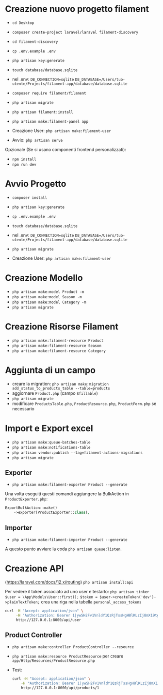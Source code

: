 # Creazione nuovo progetto filament

* `cd Desktop`
* `composer create-project laravel/laravel filament-discovery`
* `cd filament-discovery`
* `cp .env.example .env`
* `php artisan key:generate`
* `touch database/database.sqlite`
* nel .env:
    `DB_CONNECTION=sqlite`
    `DB_DATABASE=/Users/tuo-utente/Projects/filament-app/database/database.sqlite`
* `composer require filament/filament`
* `php artisan migrate`
* `php artisan filament:install`
* `php artisan make:filament-panel app`

* Creazione User: `php artisan make:filament-user`

* Avvio: `php artisan serve`

Opzionale (Se si usano componenti frontend personalizzati):
* `npm install`
* `npm run dev`

# Avvio Progetto

* `composer install`
* `php artisan key:generate`
* `cp .env.example .env`
* `touch database/database.sqlite`
* nel .env:
    `DB_CONNECTION=sqlite`
    `DB_DATABASE=/Users/tuo-utente/Projects/filament-app/database/database.sqlite`
* `php artisan migrate`

* Creazione User: `php artisan make:filament-user`

# Creazione Modello

* `php artisan make:model Product -m`
* `php artisan make:model Season -m`
* `php artisan make:model Category -m`
* `php artisan migrate`

# Creazione Risorse Filament 

* `php artisan make:filament-resource Product`
* `php artisan make:filament-resource Season`
* `php artisan make:filament-resource Category`

# Aggiunta di un campo

* creare la migration: `php artisan make:migration add_status_to_products_table --table=products`
* aggiornare `Product.php` (campo `$fillable`)
* `php artisan migrate`
* modificare `ProductsTable.php`, `ProductResource.php`, `ProductForm.php` se necessario

# Import e Export excel

* `php artisan make:queue-batches-table`
* `php artisan make:notifications-table` 
* `php artisan vendor:publish --tag=filament-actions-migrations`
* `php artisan migrate`

## Exporter
* `php artisan make:filament-exporter Product --generate`

Una volta eseguiti questi comandi aggiungere la BulkAction in `ProductExporter.php`:
```php
ExportBulkAction::make()
    ->exporter(ProductExporter::class),
```

## Importer
* `php artisan make:filament-importer Product --generate`

A questo punto avviare la coda `php artisan queue:listen`.

# Creazione API

(https://laravel.com/docs/12.x/routing)
`php artisan install:api`

Per vedere il token associato ad uno user e testarlo:
`php artisan tinker`
`$user = \App\Models\User::first();`
`$token = $user->createToken('dev')->plainTextToken;` crea una riga nella tabella `personal_access_tokens`
```bash
curl -H "Accept: application/json" \
     -H "Authorization: Bearer 1|ywSH2Fv1VnldY1QzRjTssHgH8lKLzIj8mX19tgfaca361755" \
     http://127.0.0.1:8000/api/user
```

## Product Controller

* `php artisan make:controller ProductController --resource`
* `php artisan make:resource ProductResource` per creare `app/Http/Resources/ProductResource.php`

* Test: 
    ```bash
    curl -H "Accept: application/json" \
        -H "Authorization: Bearer 1|ywSH2Fv1VnldY1QzRjTssHgH8lKLzIj8mX19tgfaca361755" \
        http://127.0.0.1:8000/api/products/1
    ```